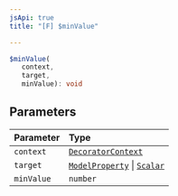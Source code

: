 ```yaml
---
jsApi: true
title: "[F] $minValue"

---
```

```ts
$minValue(
   context, 
   target, 
   minValue): void
```

## Parameters

| Parameter | Type |
| :------ | :------ |
| `context` | [`DecoratorContext`](../interfaces/DecoratorContext.md) |
| `target` | [`ModelProperty`](../interfaces/ModelProperty.md) \| [`Scalar`](../interfaces/Scalar.md) |
| `minValue` | `number` |
